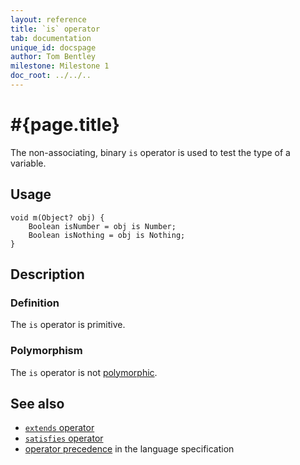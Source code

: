 ```yaml
---
layout: reference
title: `is` operator
tab: documentation
unique_id: docspage
author: Tom Bentley
milestone: Milestone 1
doc_root: ../../..
---
```


# #{page.title}

The non-associating, binary `is` operator is used to test the type of a 
variable.

## Usage 

    void m(Object? obj) {
        Boolean isNumber = obj is Number;
        Boolean isNothing = obj is Nothing;
    }

## Description

### Definition

The `is` operator is primitive.

### Polymorphism

The `is` operator is not [polymorphic](#{page.doc_root}/tour/language-module/#operator_polymorphism). 

## See also

* [`extends` operator](../extends)
* [`satisfies` operator](../satisfies)
* [operator precedence](#{page.doc_root}/#{site.urls.spec_relative}#operatorprecedence) in the 
  language specification
